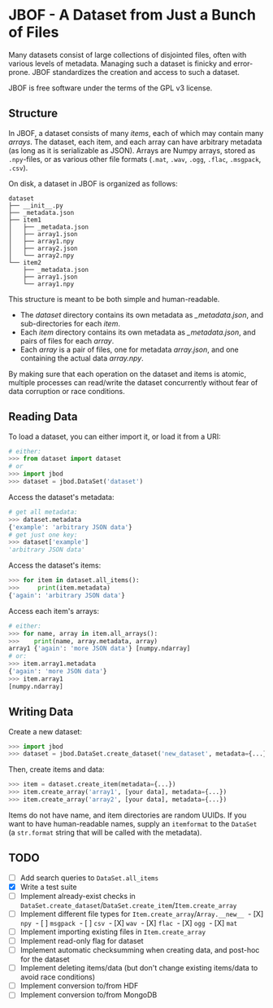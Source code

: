 # JBOF - A Dataset from Just a Bunch of Files

Many datasets consist of large collections of disjointed files, often with various levels of metadata. Managing such a dataset is finicky and error-prone. JBOF standardizes the creation and access to such a dataset.

JBOF is free software under the terms of the GPL v3 license.

## Structure


In JBOF, a dataset consists of many *items*, each of which may contain many *arrays*. The dataset, each item, and each array can have arbitrary metadata (as long as it is serializable as JSON). Arrays are Numpy arrays, stored as `.npy`-files, or as various other file formats (`.mat`, `.wav`, `.ogg`, `.flac`, `.msgpack`, `.csv`).

On disk, a dataset in JBOF is organized as follows:
```
dataset
├── __init__.py
├── _metadata.json
├── item1
│   ├── _metadata.json
│   ├── array1.json
│   ├── array1.npy
│   ├── array2.json
│   └── array2.npy
└── item2
    ├── _metadata.json
    ├── array1.json
    └── array1.npy
```


This structure is meant to be both simple and human-readable.

- The *dataset* directory contains its own metadata as *_metadata.json*, and sub-directories for each *item*.
- Each *item* directory contains its own metadata as *_metadata.json*, and pairs of files for each *array*.
- Each *array* is a pair of files, one for metadata *array.json*, and one containing the actual data *array.npy*.

By making sure that each operation on the dataset and items is atomic, multiple processes can read/write the dataset concurrently without fear of data corruption or race conditions.

## Reading Data

To load a dataset, you can either import it, or load it from a URI:
```python
# either:
>>> from dataset import dataset
# or
>>> import jbod
>>> dataset = jbod.DataSet('dataset')
```

Access the dataset's metadata:
```python
# get all metadata:
>>> dataset.metadata
{'example': 'arbitrary JSON data'}
# get just one key:
>>> dataset['example']
'arbitrary JSON data'
```

Access the dataset's items:
```python
>>> for item in dataset.all_items():
>>>     print(item.metadata)
{'again': 'arbitrary JSON data'}
```

Access each item's arrays:
```python
# either:
>>> for name, array in item.all_arrays():
>>>    print(name, array.metadata, array)
array1 {'again': 'more JSON data'} [numpy.ndarray]
# or:
>>> item.array1.metadata
{'again': 'more JSON data'}
>>> item.array1
[numpy.ndarray]
```

## Writing Data

Create a new dataset:
```python
>>> import jbod
>>> dataset = jbod.DataSet.create_dataset('new_dataset', metadata={...})
```

Then, create items and data:
```python
>>> item = dataset.create_item(metadata={...})
>>> item.create_array('array1', [your data], metadata={...})
>>> item.create_array('array2', [your data], metadata={...})
```

Items do not have name, and item directories are random UUIDs. If you want to have human-readable names, supply an `itemformat` to the `DataSet` (a `str.format` string that will be called with the metadata).

## TODO

- [ ] Add search queries to `DataSet.all_items`
- [X] Write a test suite
- [ ] Implement already-exist checks in `DataSet.create_dataset`/`DataSet.create_item`/`Item.create_array`
- [ ] Implement different file types for `Item.create_array`/`Array.__new__`
  - [X] `npy`
  - [ ] `msgpack`
  - [ ] `csv`
  - [X] `wav`
  - [X] `flac`
  - [X] `ogg`
  - [X] `mat`
- [ ] Implement importing existing files in `Item.create_array`
- [ ] Implement read-only flag for dataset
- [ ] Implement automatic checksumming when creating data, and post-hoc for the dataset
- [ ] Implement deleting items/data (but don't change existing items/data to avoid race conditions)
- [ ] Implement conversion to/from HDF
- [ ] Implement conversion to/from MongoDB
